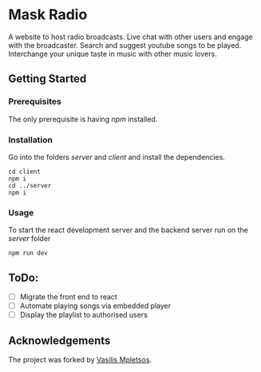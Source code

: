 # Mask Radio

A website to host radio broadcasts. 
Live chat with other users and engage with the broadcaster.
Search and suggest youtube songs to be played. 
Interchange your unique taste in music with other music lovers.

## Getting Started

### Prerequisites
The only prerequisite is having *npm* installed.

### Installation
Go into the folders *server* and *client* and install the dependencies.
```
cd client
npm i 
cd ../server
npm i
```

### Usage
To start the react development server and the backend server run on the *server* folder
```
npm run dev
```

## ToDo:
- [ ] Migrate the front end to react
- [ ] Automate playing songs via embedded player
- [ ] Display the playlist to authorised users

## Acknowledgements
The project was forked by [Vasilis Mpletsos](https://github.com/VasilisMpletsos).
